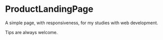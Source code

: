 # ProductLandingPage

  A simple page, with responsiveness, for my studies with web development.

  Tips are always welcome.
